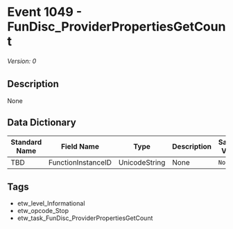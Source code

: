 # Event 1049 - FunDisc_ProviderPropertiesGetCount
###### Version: 0

## Description
None

## Data Dictionary
|Standard Name|Field Name|Type|Description|Sample Value|
|---|---|---|---|---|
|TBD|FunctionInstanceID|UnicodeString|None|`None`|

## Tags
* etw_level_Informational
* etw_opcode_Stop
* etw_task_FunDisc_ProviderPropertiesGetCount